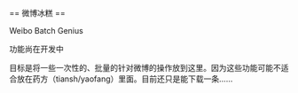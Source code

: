 == 微博冰糕 ==

Weibo Batch Genius

功能尚在开发中

目标是将一些一次性的、批量的针对微博的操作放到这里。因为这些功能可能不适合放在药方（tiansh/yaofang）里面。目前还只是能下载一条……

